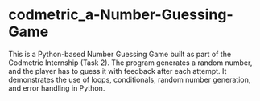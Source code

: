 # codmetric_a-Number-Guessing-Game
This is a Python-based Number Guessing Game built as part of the Codmetric Internship (Task 2). The program generates a random number, and the player has to guess it with feedback after each attempt. It demonstrates the use of loops, conditionals, random number generation, and error handling in Python.
